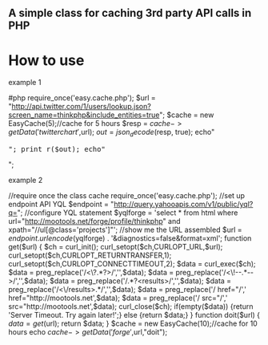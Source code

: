 A simple class for caching 3rd party API calls in PHP
-----------------------------------------------------

How to use
==========

example 1

  #php 
  require_once('easy.cache.php');
  $url = "http://api.twitter.com/1/users/lookup.json?screen_name=thinkphp&include_entities=true";
  $cache = new EasyCache(5);//cache for 5 hours
  $resp = $cache->getData('twitterchart',$url);
  $out = json_decode($resp, true);
  echo"<pre>";
  print_r($out);
  echo"</pre>";

example 2

  //require once the class cache
  require_once('easy.cache.php');
  //set up endpoint API YQL
  $endpoint = "http://query.yahooapis.com/v1/public/yql?q="; 
  //configure YQL statement
  $yqlforge = 'select * from html where url="http://mootools.net/forge/profile/thinkphp" and xpath="//ul[@class=\'projects\']"';
  //show me the URL assembled
  $url = $endpoint  . urlencode($yqlforge) . '&diagnostics=false&format=xml';
  function get($url) {
          $ch = curl_init();
          curl_setopt($ch,CURLOPT_URL,$url);
          curl_setopt($ch,CURLOPT_RETURNTRANSFER,1);
          curl_setopt($ch,CURLOPT_CONNECTTIMEOUT,2);
          $data = curl_exec($ch);
          $data = preg_replace('/<\?.*?>/','',$data);
          $data = preg_replace('/<\!--.*-->/','',$data);
          $data = preg_replace('/.*?<results>/','',$data);
          $data = preg_replace('/<\/results>.*/','',$data);
          $data = preg_replace('/ href="/',' href="http://mootools.net',$data);
          $data = preg_replace('/ src="/',' src="http://mootools.net',$data);
          curl_close($ch); 
          if(empty($data)) {return 'Server Timeout. Try again later!';}
                 else {return $data;}
   }
   function doit($url) {
      $data = get($url); 
    return $data;
   }
   $cache = new EasyCache(10);//cache for 10 hours
   echo $cache->getData('forge',$url,"doit");
   
